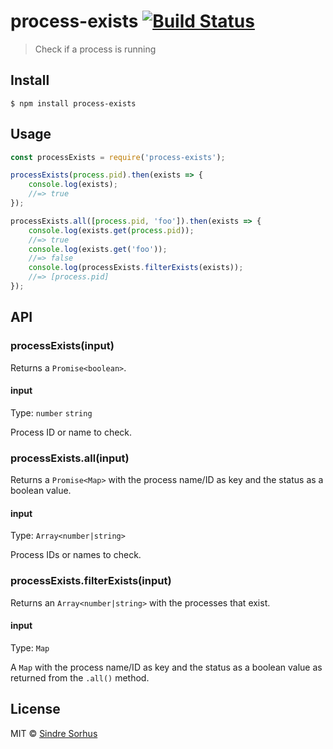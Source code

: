 # process-exists [![Build Status](https://travis-ci.org/sindresorhus/process-exists.svg?branch=master)](https://travis-ci.org/sindresorhus/process-exists)

> Check if a process is running


## Install

```
$ npm install process-exists
```


## Usage

```js
const processExists = require('process-exists');

processExists(process.pid).then(exists => {
	console.log(exists);
	//=> true
});

processExists.all([process.pid, 'foo']).then(exists => {
	console.log(exists.get(process.pid));
	//=> true
	console.log(exists.get('foo'));
	//=> false
	console.log(processExists.filterExists(exists));
	//=> [process.pid]
});
```


## API

### processExists(input)

Returns a `Promise<boolean>`.

#### input

Type: `number` `string`

Process ID or name to check.

### processExists.all(input)

Returns a `Promise<Map>` with the process name/ID as key and the status as a boolean value.

#### input

Type: `Array<number|string>`

Process IDs or names to check.

### processExists.filterExists(input)

Returns an `Array<number|string>` with the processes that exist.

#### input

Type: `Map`

A `Map` with the process name/ID as key and the status as a boolean value as returned from the `.all()` method.


## License

MIT © [Sindre Sorhus](https://sindresorhus.com)
